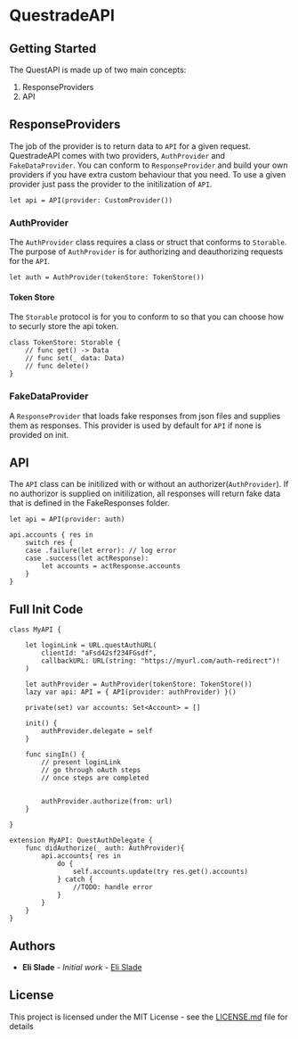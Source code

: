 # QuestradeAPI

## Getting Started


The QuestAPI is made up of two main concepts:
1. ResponseProviders
2. API


## ResponseProviders
The job of the provider is to return data to `API` for a given request. QuestradeAPI comes with two providers, `AuthProvider` and `FakeDataProvider`. You can conform to `ResponseProvider` and build your own providers if you have extra custom behaviour that you need. To use a given provider just pass the provider to the initilization of `API`.

```
let api = API(provider: CustomProvider())
```

### AuthProvider
The `AuthProvider` class requires a class or struct that conforms to `Storable`. The purpose of `AuthProvider` is for authorizing and deauthorizing requests for the `API`.

```
let auth = AuthProvider(tokenStore: TokenStore())
```

#### Token Store
The `Storable` protocol is for you to conform to so that you can choose how to securly store the api token.
```
class TokenStore: Storable {
    // func get() -> Data
    // func set(_ data: Data)
    // func delete()
}
```

### FakeDataProvider
A `ResponseProvider` that loads fake responses from json files and supplies them as responses. This provider is used by default for `API` if none is provided on init.


## API
The `API` class can be initilized with or without an authorizer(`AuthProvider`). If no authorizor is supplied on initilization, all responses will return fake data that is defined in the FakeResponses folder.

```
let api = API(provider: auth)

api.accounts { res in
    switch res {
    case .failure(let error): // log error
    case .success(let actResponse):
        let accounts = actResponse.accounts
    }
}
```

## Full Init Code

```
class MyAPI {

    let loginLink = URL.questAuthURL(
        clientId: "aFsd42sf234FGsdf",
        callbackURL: URL(string: "https://myurl.com/auth-redirect")!
    )
    
    let authProvider = AuthProvider(tokenStore: TokenStore())
    lazy var api: API = { API(provider: authProvider) }()
    
    private(set) var accounts: Set<Account> = []
    
    init() {
        authProvider.delegate = self
    }

    func singIn() {
        // present loginLink
        // go through oAuth steps
        // once steps are completed 
        
        
        authProvider.authorize(from: url)
    }
    
}

extension MyAPI: QuestAuthDelegate {
    func didAuthorize(_ auth: AuthProvider){
        api.accounts{ res in
            do {
                self.accounts.update(try res.get().accounts)
            } catch {
                //TODO: handle error
            }
        }
    }
}
```


## Authors

* **Eli Slade** - *Initial work* - [Eli Slade](https://github.com/elislade)

## License

This project is licensed under the MIT License - see the [LICENSE.md](LICENSE.md) file for details

